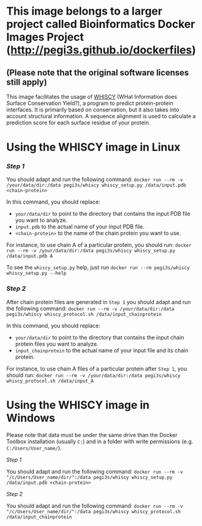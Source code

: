 # This image belongs to a larger project called Bioinformatics Docker Images Project (http://pegi3s.github.io/dockerfiles)
## (Please note that the original software licenses still apply)

This image facilitates the usage of [WHISCY](https://github.com/haddocking/whiscy) (WHat Information does Surface Conservation Yield?), a program to predict protein-protein interfaces. It is primarily based on conservation, but it also takes into account structural information. A sequence alignment is used to calculate a prediction score for each surface residue of your protein.

# Using the WHISCY image in Linux

### *Step 1*

You should adapt and run the following command: `docker run --rm -v /your/data/dir:/data pegi3s/whiscy whiscy_setup.py /data/input.pdb <chain-protein>`

In this command, you should replace:
- `your/data/dir` to point to the directory that contains the input PDB file you want to analyze.
- `input.pdb` to the actual name of your input PDB file.
- `<chain-protein>` to the name of the chain protein you want to use.

For instance, to use chain A of a particular protein, you should run: `docker run --rm -v /your/data/dir:/data pegi3s/whiscy whiscy_setup.py /data/input.pdb A`

To see the `whiscy_setup.py` help, just run `docker run --rm pegi3s/whiscy whiscy_setup.py --help`

### *Step 2*

After chain protein files are generated in `Step 1` you should adapt and run the following command: `docker run --rm -v /your/data/dir:/data pegi3s/whiscy whiscy_protocol.sh /data/input_chainprotein`

In this command, you should replace:
- `your/data/dir` to point to the directory that contains the input chain protein files you want to analyze.
- `input_chainprotein` to the actual name of your input file and its chain protein.

For instance, to use chain A files of a particular protein after `Step 1`, you should run: `docker run --rm -v /your/data/dir:/data pegi3s/whiscy whiscy_protocol.sh /data/input_A`

# Using the WHISCY image in Windows

Please note that data must be under the same drive than the Docker Toolbox installation (usually `C:`) and in a folder with write permissions (e.g. `C:/Users/User_name/`).

*Step 1*

You should adapt and run the following command: `docker run --rm -v "/c/Users/User_name/dir/":/data pegi3s/whiscy whiscy_setup.py /data/input.pdb <chain-protein>`

*Step 2*

You should adapt and run the following command: `docker run --rm -v "/c/Users/User_name/dir/":/data pegi3s/whiscy whiscy_protocol.sh /data/input_chainprotein`
